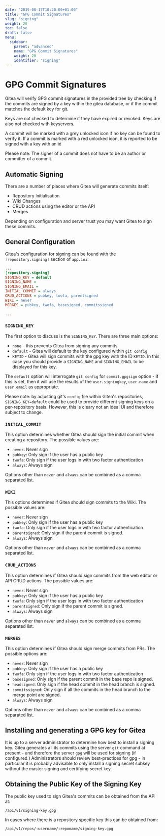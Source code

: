 ```yaml
---
date: "2019-08-17T10:20:00+01:00"
title: "GPG Commit Signatures"
slug: "signing"
weight: 20
toc: false
draft: false
menu:
  sidebar:
    parent: "advanced"
    name: "GPG Commit Signatures"
    weight: 20
    identifier: "signing"
---
```


# GPG Commit Signatures

Gitea will verify GPG commit signatures in the provided tree by
checking if the commits are signed by a key within the gitea database,
or if the commit matches the default key for git.

Keys are not checked to determine if they have expired or revoked.
Keys are also not checked with keyservers.

A commit will be marked with a grey unlocked icon if no key can be
found to verify it. If a commit is marked with a red unlocked icon,
it is reported to be signed with a key with an id 

Please note: The signer of a commit does not have to be an author or
committer of a commit.

## Automatic Signing

There are a number of places where Gitea will generate commits itself:

* Repository Initialisation
* Wiki Changes
* CRUD actions using the editor or the API
* Merges

Depending on configuration and server trust you may want Gitea to
sign these commits.

## General Configuration

Gitea's configuration for signing can be found with the
`[repository.signing]` section of `app.ini`:

```ini
...
[repository.signing]
SIGNING_KEY = default
SIGNING_NAME =
SIGNING_EMAIL =
INITIAL_COMMIT = always
CRUD_ACTIONS = pubkey, twofa, parentsigned
WIKI = never
MERGES = pubkey, twofa, basesigned, commitssigned

...
```

### `SIGNING_KEY`

The first option to discuss is the `SIGNING_KEY`. There are three main
options:

* `none` - this prevents Gitea from signing any commits
* `default` - Gitea will default to the key configured within
`git config`
* `KEYID` - Gitea will sign commits with the gpg key with the ID
`KEYID`. In this case you should provide a `SIGNING_NAME` and
`SIGNING_EMAIL` to be displayed for this key.

The `default` option will interrogate `git config` for
`commit.gpgsign` option - if this is set, then it will use the results
of the `user.signingkey`, `user.name` and `user.email` as appropriate.

Please note: by adjusting git's `config` file within Gitea's
repositories, `SIGNING_KEY=default` could be used to provide different
signing keys on a per-repository basis. However, this is cleary not an
ideal UI and therefore subject to change.

### `INITIAL_COMMIT`

This option determines whether Gitea should sign the initial commit
when creating a repository. The possible values are:

* `never`: Never sign
* `pubkey`: Only sign if the user has a public key
* `twofa`: Only sign if the user logs in with two factor authentication
* `always`: Always sign

Options other than `never` and `always` can be combined as a comma
separated list.

### `WIKI`

This options determines if Gitea should sign commits to the Wiki.
The possible values are:

* `never`: Never sign
* `pubkey`: Only sign if the user has a public key
* `twofa`: Only sign if the user logs in with two factor authentication
* `parentsigned`: Only sign if the parent commit is signed.
* `always`: Always sign

Options other than `never` and `always` can be combined as a comma
separated list.

### `CRUD_ACTIONS`

This option determines if Gitea should sign commits from the web
editor or API CRUD actions. The possible values are:

* `never`: Never sign
* `pubkey`: Only sign if the user has a public key
* `twofa`: Only sign if the user logs in with two factor authentication
* `parentsigned`: Only sign if the parent commit is signed.
* `always`: Always sign

Options other than `never` and `always` can be combined as a comma
separated list.

### `MERGES`

This option determines if Gitea should sign merge commits from PRs.
The possible options are:

* `never`: Never sign
* `pubkey`: Only sign if the user has a public key
* `twofa`: Only sign if the user logs in with two factor authentication
* `basesigned`: Only sign if the parent commit in the base repo is signed.
* `headsigned`: Only sign if the head commit in the head branch is signed.
* `commitssigned`: Only sign if all the commits in the head branch to the merge point are signed.
* `always`: Always sign

Options other than `never` and `always` can be combined as a comma
separated list.

## Installing and generating a GPG key for Gitea

It is up to a server administrator to determine how best to install
a signing key. Gitea generates all its commits using the server `git`
command at present - and therefore the server `gpg` will be used for
signing (if configured.) Administrators should review best-practices
for gpg - in particular it is probably advisable to only install a
signing secret subkey without the master signing and certifying secret
key.

## Obtaining the Public Key of the Signing Key

The public key used to sign Gitea's commits can be obtained from the API at:

```/api/v1/signing-key.gpg```

In cases where there is a repository specific key this can be obtained from:

```/api/v1/repos/:username/:reponame/signing-key.gpg```
